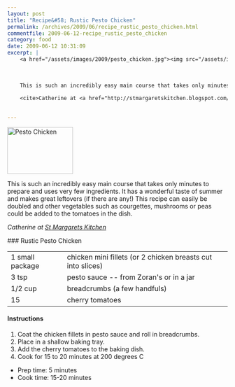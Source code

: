 ```yaml
---
layout: post
title: "Recipe&#58; Rustic Pesto Chicken"
permalink: /archives/2009/06/recipe_rustic_pesto_chicken.html
commentfile: 2009-06-12-recipe_rustic_pesto_chicken
category: food
date: 2009-06-12 10:31:09
excerpt: |
    <a href="/assets/images/2009/pesto_chicken.jpg"><img src="/assets/images/2009/pesto_chicken-thumb.jpg" width="150" height="107" alt="Pesto Chicken" class="photo right" /></a>
    
    
    
    This is such an incredibly easy main course that takes only minutes to prepare and uses very few ingredients. It has a wonderful taste of summer and makes great leftovers (if there are any!) This recipe can easily be doubled and other vegetables such as courgettes, mushrooms or peas could be added to the tomatoes in the dish.
    
    <cite>Catherine at <a href="http://stmargaretskitchen.blogspot.com/</cite>">St Margarets Kitchen</a>
    

---
```


<a href="/assets/images/2009/pesto_chicken.jpg"><img src="/assets/images/2009/pesto_chicken-thumb.jpg" width="150" height="107" alt="Pesto Chicken" class="photo right" /></a>

This is such an incredibly easy main course that takes only minutes to prepare and uses very few ingredients. It has a wonderful taste of summer and makes great leftovers (if there are any!) This recipe can easily be doubled and other vegetables such as courgettes, mushrooms or peas could be added to the tomatoes in the dish.

<cite>Catherine at [St Margarets Kitchen](http://stmargaretskitchen.blogspot.com/</cite>)

<div markdown="1" class="recipe">
### Rustic Pesto Chicken

|                 |                                                             |
|-----------------|-------------------------------------------------------------|
| 1 small package | chicken mini fillets (or 2 chicken breasts cut into slices) |
| 3 tsp           | pesto sauce -- from Zoran's or in a jar                     |
| 1/2 cup         | breadcrumbs (a few handfuls)                                |
| 15              | cherry tomatoes                                             |

#### Instructions

1.  Coat the chicken fillets in pesto sauce and roll in breadcrumbs.
2.  Place in a shallow baking tray.
3.  Add the cherry tomatoes to the baking dish.
4.  Cook for 15 to 20 minutes at 200 degrees C

-   Prep time: 5 minutes
-   Cook time: 15-20 minutes

</div>
